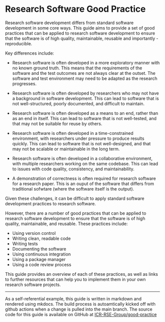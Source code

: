 # Research Software Good Practice

Research software development differs from standard software development in some core ways. This guide aims to provide a set of good practices that can be applied to research software development to ensure that the software is of high quality, maintainable, reusable and importantly - reproducible.

Key differences include:

- Research software is often developed in a more exploratory manner with no known ground truth. This means that the requirements of the software and the test outcomes are not always clear at the outset. The software and test environment may need to be adapted as the research progresses.

- Research software is often developed by researchers who may not have a background in software development. This can lead to software that is not well-structured, poorly documented, and difficult to maintain.

- Research software is often developed as a means to an end, rather than as an end in itself. This can lead to software that is not well-tested, and that may not be suitable for reuse by others.

- Research software is often developed in a time-constrained environment, with researchers under pressure to produce results quickly. This can lead to software that is not well-designed, and that may not be scalable or maintainable in the long term.

- Research software is often developed in a collaborative environment, with multiple researchers working on the same codebase. This can lead to issues with code quality, consistency, and maintainability.

- A demonstration of correctness is often required for research software for a research paper. This is an ouput of the software that differs from traditional sofwtare (where the software itself is the output).

Given these challenges, it can be difficult to apply standard software development practices to research software.

However, there are a number of good practices that can be applied to research software development to ensure that the software is of high quality, maintainable, and reusable. These practices include:
- Using version control
- Writing clean, readable code
- Writing tests
- Documenting the software
- Using continuous integration
- Using a package manager
- Using a code review process

This guide provides an overview of each of these practices, as well as links to further resources that can help you to implement them in your own research software projects.

---  

As a self-referential example, this guide is written in markdown and rendered using mkdocs. The build process is autoamtically kicked off with github actions when a change is pulled into the main branch.  The source code for this guide is available on GitHub at [ICR-RSE-Group/good-practice](https://github.com/ICR-RSE-Group/good-practice)

